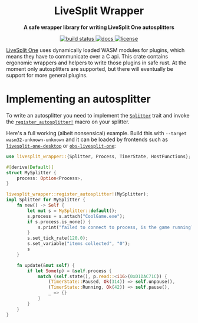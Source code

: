 <div align="center">
  <h1><strong>LiveSplit Wrapper</strong></h1>
  <p> <strong>A safe wrapper library for writing LiveSplit One autosplitters</strong> </p>
  <p>
    <a href="https://github.com/p1n3appl3/livesplit-wrapper/actions/workflows/ci.yml">
        <img src="https://github.com/P1n3appl3/livesplit-wrapper/actions/workflows/ci.yml/badge.svg" alt="build status" />
    </a>
    <a href="https://p1n3appl3.github.io/livesplit-wrapper/livesplit_wrapper/index.html">
        <img src="https://img.shields.io/github/workflow/status/p1n3appl3/livesplit-wrapper/Deploy%20docs?label=docs" alt="docs" />
    </a>
    <a href="https://choosealicense.com/licenses/mit/">
        <img src="https://img.shields.io/github/license/p1n3appl3/livesplit-wrapper" alt="license" />
    </a>
  </p>
</div>

[LiveSplit One](https://github.com/LiveSplit/livesplit-core) uses dynamically
loaded WASM modules for plugins, which means they have to communicate over a C
api. This crate contains ergonomic wrappers and helpers to write those plugins
in safe rust. At the moment only autosplitters are supported, but there will
eventually be support for more general plugins.

# Implementing an autosplitter

To write an autosplitter you need to implement the
[`Splitter`](https://p1n3appl3.github.io/livesplit-wrapper/livesplit_wrapper/trait.Splitter.html)
trait and invoke the
[`register_autosplitter!`](https://p1n3appl3.github.io/livesplit-wrapper/livesplit_wrapper/macro.register_autosplitter.html)
macro on your splitter.

Here's a full working (albeit nonsensical) example. Build this with
`--target wasm32-unknown-unknown` and it can be loaded by frontends such as
[`livesplit-one-desktop`](https://github.com/CryZe/livesplit-one-desktop) or
[`obs-livesplit-one`](https://github.com/CryZe/obs-livesplit-one):

```rust
use livesplit_wrapper::{Splitter, Process, TimerState, HostFunctions};

#[derive(Default)]
struct MySplitter {
    process: Option<Process>,
}

livesplit_wrapper::register_autosplitter!(MySplitter);
impl Splitter for MySplitter {
    fn new() -> Self {
        let mut s = MySplitter::default();
        s.process = s.attach("CoolGame.exe");
        if s.process.is_none() {
            s.print("failed to connect to process, is the game running?");
        }
        s.set_tick_rate(120.0);
        s.set_variable("items collected", "0");
        s
    }

    fn update(&mut self) {
        if let Some(p) = &self.process {
            match (self.state(), p.read::<i16>(0xD1DAC71C)) {
                (TimerState::Paused, Ok(314)) => self.unpause(),
                (TimerState::Running, Ok(42)) => self.pause(),
                _ => {}
            }
        }
    }
}
```
